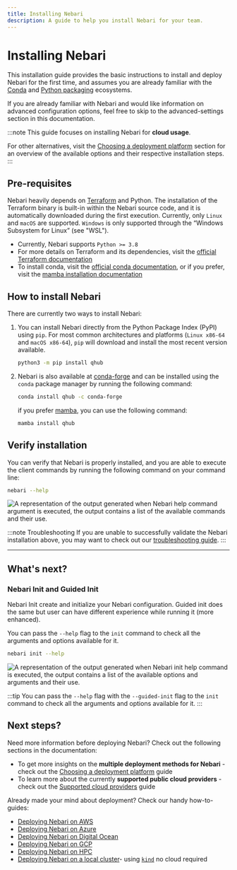 ```yaml
---
title: Installing Nebari
description: A guide to help you install Nebari for your team.
---
```


# Installing Nebari

This installation guide provides the basic instructions to install and deploy Nebari for the first time, and assumes you are already familiar with the [Conda](https://docs.conda.io/projects/conda/en/latest/) and [Python packaging](https://packaging.python.org/en/latest/tutorials/installing-packages/#installing-packages) ecosystems.

<!-- TODO: add link to advanced-settings section -->

If you are already familiar with Nebari and would like information on advanced configuration options, feel free to skip to the advanced-settings section in this documentation.

:::note
This guide focuses on installing Nebari for **cloud usage**.

For other alternatives, visit the [Choosing a deployment platform][nebari-deploy] section for an overview of the available options and their respective installation steps.
:::

## Pre-requisites

Nebari heavily depends on [Terraform](https://www.terraform.io/) and Python. The installation of the Terraform binary is built-in within the Nebari source code, and it is automatically downloaded during the first execution. Currently, only `Linux` and `macOS` are supported. `Windows` is only supported through the “Windows Subsystem for Linux” (see "WSL").

- Currently, Nebari supports `Python >= 3.8`
- For more details on Terraform and its dependencies, visit the [official Terraform documentation](https://learn.hashicorp.com/tutorials/terraform/install-cli)
- To install conda, visit the [official conda documentation](https://docs.conda.io/projects/conda/en/latest/user-guide/install/index.html), or if you prefer, visit the [mamba installation documentation](https://github.com/mamba-org/mamba#installation)

## How to install Nebari

There are currently two ways to install Nebari:

1. You can install Nebari directly from the Python Package Index (PyPI) using `pip`. For most common architectures and platforms (`Linux x86-64` and `macOS x86-64`), `pip` will download and install the most recent version available.

   ```bash
   python3 -m pip install qhub
   ```

2. Nebari is also available at [conda-forge](https://anaconda.org/conda-forge/qhub) and can be installed using the `conda` package manager by running the following command:

   ```bash
   conda install qhub -c conda-forge
   ```

   if you prefer [mamba](https://github.com/mamba-org/mamba#mamba), you can use the following command:

   ```bash
   mamba install qhub
   ```

## Verify installation

You can verify that Nebari is properly installed, and you are able to execute the client commands by running the following command on your command line:

```bash
nebari --help
```

![A representation of the output generated when Nebari help command argument is executed, the output contains a list of the available commands and their use.](/img/getting-started/nebari-help.png "Nebari's help command line output")

<!-- TODO: update link once merged -->

:::note Troubleshooting
If you are unable to successfully validate the Nebari installation above, you may want to check out our [troubleshooting guide][nebari-troubleshooting].
:::

---
## What's next?

### Nebari Init and Guided Init

Nebari Init create and initialize your Nebari configuration. Guided init does the same but user can have different experience while running it (more enhanced).

You can pass the `--help` flag to the `init` command to check all the arguments and options available for it.

```bash
nebari init --help 
```

![A representation of the output generated when Nebari init help command is executed, the output contains a list of the available options and arguments and their use.](/img/getting-started/nebari-init-help-2.png "Nebari's init help command line output")

:::tip
You can pass the `--help` flag with the `--guided-init` flag to the `init` command to check all the arguments and options available for it.
:::

## Next steps?

Need more information before deploying Nebari? Check out the following sections in the documentation:

- To get more insights on the **multiple deployment methods for Nebari** - check out the [Choosing a deployment platform][nebari-deploy] guide
- To learn more about the currently **supported public cloud providers** - check out the [Supported cloud providers][supported-cloud-providers] guide

Already made your mind about deployment? Check our handy how-to-guides:

- [Deploying Nebari on AWS][nebari-aws]
- [Deploying Nebari on Azure][nebari-azure]
- [Deploying Nebari on Digital Ocean][nebari-do]
- [Deploying Nebari on GCP][nebari-gcp]
- [Deploying Nebari on HPC][nebari-hpc]
- [Deploying Nebari on a local cluster][nebari-local]- using [`kind`](https://kind.sigs.k8s.io/) no cloud required

<!-- Internal links -->

[nebari-aws]: /how-tos/nebari-aws.md
[nebari-azure]: /how-tos/nebari-azure.md
[nebari-do]: /how-tos/nebari-do.md
[nebari-gcp]: /how-tos/nebari-gcp.md
[nebari-hpc]: /how-tos/nebari-hpc.md
[nebari-local]: /how-tos/nebari-local.md
[nebari-deploy]: /getting-started/deploy.mdx
[nebari-troubleshooting]: /troubleshooting.mdx
[supported-cloud-providers]: /getting-started/cloud-providers.mdx
